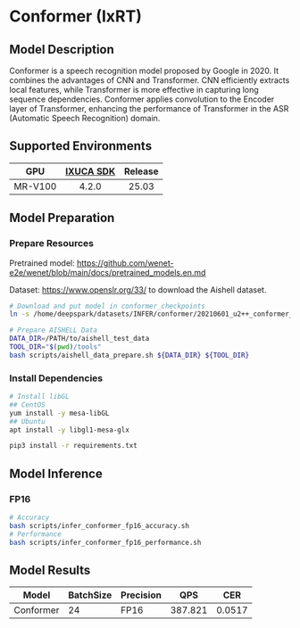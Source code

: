 # Conformer (IxRT)

## Model Description

Conformer is a speech recognition model proposed by Google in 2020. It combines the advantages of CNN and Transformer. CNN efficiently extracts local features, while Transformer is more effective in capturing long sequence dependencies. Conformer applies convolution to the Encoder layer of Transformer, enhancing the performance of Transformer in the ASR (Automatic Speech Recognition) domain.

## Supported Environments

| GPU    | [IXUCA SDK](https://gitee.com/deep-spark/deepspark#%E5%A4%A9%E6%95%B0%E6%99%BA%E7%AE%97%E8%BD%AF%E4%BB%B6%E6%A0%88-ixuca) | Release |
| :----: | :----: | :----: |
| MR-V100 | 4.2.0     |  25.03  |

## Model Preparation

### Prepare Resources

Pretrained model: <https://github.com/wenet-e2e/wenet/blob/main/docs/pretrained_models.en.md>

Dataset: <https://www.openslr.org/33/> to download the Aishell dataset.

```bash
# Download and put model in conformer_checkpoints
ln -s /home/deepspark/datasets/INFER/conformer/20210601_u2++_conformer_exp_aishell ./conformer_checkpoints

# Prepare AISHELL Data
DATA_DIR=/PATH/to/aishell_test_data
TOOL_DIR="$(pwd)/tools"
bash scripts/aishell_data_prepare.sh ${DATA_DIR} ${TOOL_DIR}
```

### Install Dependencies

```bash
# Install libGL
## CentOS
yum install -y mesa-libGL
## Ubuntu
apt install -y libgl1-mesa-glx

pip3 install -r requirements.txt
```

## Model Inference

### FP16

```bash
# Accuracy
bash scripts/infer_conformer_fp16_accuracy.sh
# Performance
bash scripts/infer_conformer_fp16_performance.sh
```

## Model Results

| Model     | BatchSize | Precision | QPS     | CER    |
| --------- | --------- | --------- | ------- | ------ |
| Conformer | 24        | FP16      | 387.821 | 0.0517 |
